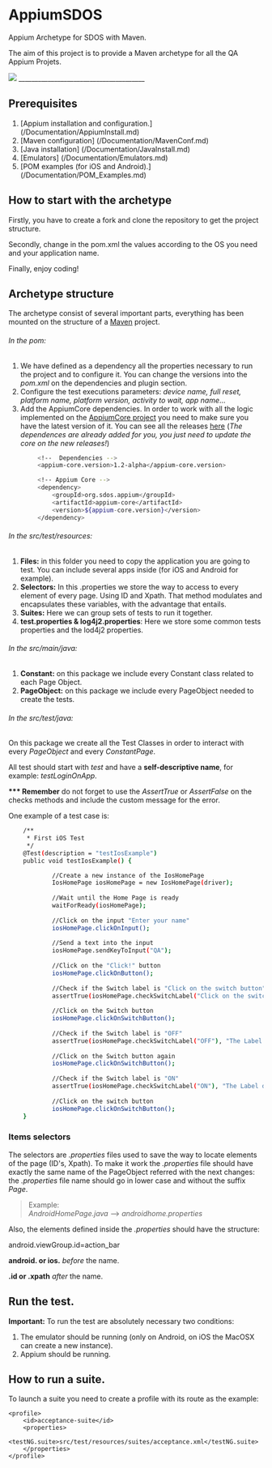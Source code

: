 # AppiumSDOS

Appium Archetype for SDOS with Maven.

The aim of this project is to provide a Maven archetype for all the QA Appium Projets.

<img src="http://oi67.tinypic.com/213264w.jpg" />
_______________________________________

## Prerequisites

1. [Appium installation and configuration.] (/Documentation/AppiumInstall.md)
2. [Maven configuration] (/Documentation/MavenConf.md)
3. [Java installation] (/Documentation/JavaInstall.md)
4. [Emulators] (/Documentation/Emulators.md) 
5. [POM examples (for iOS and Android).] (/Documentation/POM_Examples.md)

## How to start with the archetype

Firstly, you have to create a fork and clone the repository to get the project structure.

Secondly, change in the pom.xml the values according to the OS you need and your application name. 

Finally, enjoy coding!

## Archetype structure
The archetype consist of several important parts, everything has been mounted on the structure of a [Maven](https://maven.apache.org/guides/introduction/introduction-to-the-standard-directory-layout.html) project.

###### In the pom:

1. We have defined as a dependency all the properties necessary to run the project and to configure it. You can change the versions into the _pom.xml_ on the dependencies and plugin section.
2. Configure the test executions parameters: _device name, full reset, platform name, platform version, activity to wait, app name_...
3. Add the AppiumCore dependencies. In order to work with all the logic implemented on the [AppiumCore project](http://git.sdos.es/qa/appium-core) you need to make sure you have the latest version of it. You can see all the releases [here](http://git.sdos.es/qa/appium-core/tags) (_The dependences are already added for you, you just need to update the core on the new releases!_)

```bash
		<!--  Dependencies -->
		<appium-core.version>1.2-alpha</appium-core.version>
```

```bash
		<!-- Appium Core -->
		<dependency>
		    <groupId>org.sdos.appium</groupId>
		    <artifactId>appium-core</artifactId>
		    <version>${appium-core.version}</version>
		</dependency>
```

###### In the src/test/resources:
1. __Files:__ in this folder you need to copy the application you are going to test. You can include several apps inside (for iOS and Android for example).
2. __Selectors:__ In this .properties we store the way to access to every element of every page. Using ID and  Xpath. That method modulates and encapsulates these variables, with the advantage that entails.
3. __Suites:__ Here we can group sets of tests to run it together.
3. __test.properties & log4j2.properties__: Here we store some common tests properties and the lod4j2 properties. 

###### In the src/main/java:
1. __Constant:__ on this package we include every Constant class related to each Page Object. 
2. __PageObject:__ on this package we include every PageObject needed to create the tests.  

###### In the src/test/java:
On this package we create all the Test Classes in order to interact with every _PageObject_ and every _ConstantPage_. 

All test should start with _test_ and have a __self-descriptive name__, for example: _testLoginOnApp_.

__*** Remember__ do not forget to use the _AssertTrue_ or _AssertFalse_ on the checks methods and include the custom message for the error. 

One example of a test case is:

```bash
	/**
	 * First iOS Test
	 */
	@Test(description = "testIosExample")
	public void testIosExample() {

			//Create a new instance of the IosHomePage
			IosHomePage iosHomePage = new IosHomePage(driver);			
			
			//Wait until the Home Page is ready
			waitForReady(iosHomePage);
	
			//Click on the input "Enter your name"
			iosHomePage.clickOnInput();
				
			//Send a text into the input
			iosHomePage.sendKeyToInput("QA");
				
			//Click on the "Click!" button
			iosHomePage.clickOnButton();
				
			//Check if the Switch label is "Click on the switch button"
			assertTrue(iosHomePage.checkSwitchLabel("Click on the switch button:"), "The Label doesn't have the text: 'Click on the switch button'");
				
			//Click on the Switch button
			iosHomePage.clickOnSwitchButton();
				
			//Check if the Switch label is "OFF"
			assertTrue(iosHomePage.checkSwitchLabel("OFF"), "The Label doesn't have the text 'OFF'");
				
			//Click on the Switch button again
			iosHomePage.clickOnSwitchButton();
				
			//Check if the Switch label is "ON"
			assertTrue(iosHomePage.checkSwitchLabel("ON"), "The Label doesn't have the text 'ON'");
				
			//Click on the switch button
			iosHomePage.clickOnSwitchButton();
	}
```

### Items selectors
The selectors are _.properties_ files used to save the way to locate elements of the page (ID's, Xpath). To make it work the _.properties_ file should have exactly the same name of the PageObject referred with the next changes: the _.properties_ file name should go in lower case and without the suffix _Page_.

> Example:  
_AndroidHomePage.java_ --> _androidhome.properties_
>

Also, the elements defined inside the _.properties_ should have the structure:

>
android.viewGroup.id=action_bar
>

__android. or ios.__ _before_ the name.

__.id or .xpath__ _after_ the name.

## Run the test.
__Important:__  To run the test are absolutely necessary two conditions:  

>
1. The emulator should be running (only on Android, on iOS the MacOSX can create a new instance). 
2. Appium should be running.
>


## How to run a suite. 
To launch a suite you need to create a profile with its route as the example:

```
<profile>
	<id>acceptance-suite</id>
	<properties>
		<testNG.suite>src/test/resources/suites/acceptance.xml</testNG.suite>
	</properties>
</profile>
```
